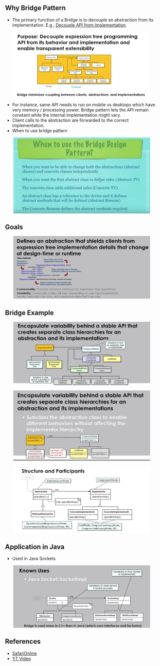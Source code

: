 ## Why Bridge Pattern
* The primary function of a Bridge is to decouple an abstraction from its implementation. 
E.g., [Decouple API from Implementation](https://en.wikipedia.org/wiki/Bridge_pattern#Java).
<p align="center">
  <img src="../../../../../../../assets/bridge-why.png?raw=true" width="450"/>
</p>

* For instance, same API needs to run on mobile vs desktops which have very memory / processing power.
 Bridge pattern lets the API remain constant while the internal implementation might vary.
* Client calls to the abstraction are forwarded to the correct implementation.
* When to use bridge pattern
<p align="center">
  <img src="../../../../../../../assets/bridge-when.png?raw=true" width="450"/>
</p>

## Goals 
<p align="center">
  <img src="../../../../../../../assets/bridge-goals.png?raw=true" width="450"/>
</p>

## Bridge Example
<p align="center">
  <img src="../../../../../../../assets/bridge-example.png?raw=true" width="450"/>
</p>
<p align="center">
  <img src="../../../../../../../assets/bridge-example-2.png?raw=true" width="450"/>
</p>
<p align="center">
  <img src="../../../../../../../assets/bridge-uml.png?raw=true" width="450"/>
</p>

## Application in Java
* Used in Java Sockets
<p align="center">
  <img src="../../../../../../../assets/bridge-use-java-socket.png?raw=true" width="450"/>
</p>


## References
* [SafariOnline](https://www.safaribooksonline.com/library/view/design-patterns-in/9780133489989/5_3.html)
* [YT Video](https://www.youtube.com/watch?v=9jIgSsIfh_8&index=15&list=PLF206E906175C7E07)
